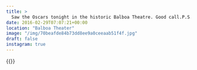 ```yaml
---
title: >
  Saw the Oscars tonight in the historic Balboa Theatre. Good call.P.S. Tom Hardy was snubbed, Spotlight was not the Best Picture, Alejandro deserves all the things, and Leo was gloriously gracious in his overdue acceptance.#vsco #VSCOfilm #sanfrancisco #oscars
date: 2016-02-29T07:07:21+00:00
location: "Balboa Theater"
image: "/img/70beafde84b73dd8ee9a0ceeaab51f4f.jpg"
draft: false
instagram: true
---
```


{{<photo src="/img/70beafde84b73dd8ee9a0ceeaab51f4f.jpg">}}
